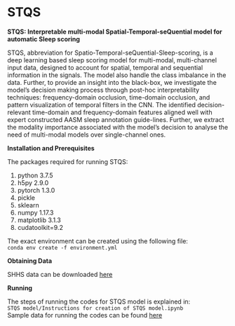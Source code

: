 # STQS

**STQS: Interpretable multi-modal Spatial-Temporal-seQuential model for automatic Sleep scoring**

STQS, abbreviation for Spatio-Temporal-seQuential-Sleep-scoring, is a deep learning based sleep scoring model for multi-modal, multi-channel input data, designed to account for spatial, temporal and sequential information in the signals. The model also handle the class imbalance in the data. Further, to provide an insight into the black-box, we investigate the model’s decision making process through post-hoc interpretability techniques:  frequency-domain occlusion, time-domain occlusion, and pattern visualization of temporal filters in the CNN.  The identified decision-relevant time-domain and frequency-domain features  aligned  well  with  expert  constructed  AASM  sleep  annotation  guide-lines.  Further, we extract the modality importance associated with the model’s decision to analyse the need of multi-modal models over single-channel ones. 

**Installation and Prerequisites**

The packages required for running STQS:
1. python 3.7.5
2. h5py 2.9.0
3. pytorch 1.3.0
4. pickle
5. sklearn 
6. numpy 1.17.3
7. matplotlib 3.1.3
8. cudatoolkit=9.2

The exact environment can be created using the following file:<br/>
```conda env create -f environment.yml```

**Obtaining Data**

SHHS data can be downloaded [here](https://sleepdata.org/datasets/shhs)

**Running**

The steps of running the codes for STQS model is explained in:<br/>
```STQS model/Instructions for creation of STQS model.ipynb```<br/>
Sample data for running the codes can be found [here](https://www.dropbox.com/sh/160g84gkqh345wk/AADE_Gyyfla6yyCGcyWmjS5sa?dl=0)
